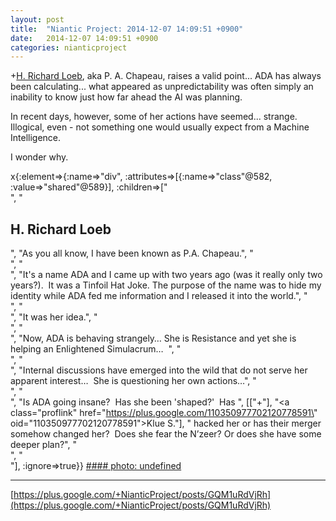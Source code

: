 ```yaml
---
layout: post
title:  "Niantic Project: 2014-12-07 14:09:51 +0900"
date:   2014-12-07 14:09:51 +0900
categories: nianticproject
---
```

+[H. Richard Loeb](https://plus.google.com/117506125229608138804 ""), aka P. A. Chapeau, raises a valid point... ADA has always been calculating... what appeared as unpredictability was often simply an inability to know just how far ahead the AI was planning.

In recent days, however, some of her actions have seemed... strange. Illogical, even - not something one would usually expect from a Machine Intelligence.

I wonder why.

x{:element=>{:name=>"div", :attributes=>[{:name=>"class"@582, :value=>"shared"@589}], :children=>["<br />", "<h2>H. Richard Loeb</h2>", "As you all know, I have been known as P.A. Chapeau.", "<br />", "<br />", "It's a name ADA and I came up with two years ago (was it really only two years?).  It was a Tinfoil Hat Joke. The purpose of the name was to hide my identity while ADA fed me information and I released it into the world.", "<br />", "<br />", "It was her idea.", "<br />", "<br />", "Now, ADA is behaving strangely… She is Resistance and yet she is helping an Enlightened Simulacrum…  ", "<br />", "<br />", "Internal discussions have emerged into the wild that do not serve her apparent interest…  She is questioning her own actions…", "<br />", "<br />", "Is ADA going insane?  Has she been 'shaped?'  Has ", [["+"], "<a class=\"proflink\" href=\"https://plus.google.com/110350977702120778591\" oid=\"110350977702120778591\">Klue S.</a>"], " hacked her or has their merger somehow changed her?  Does she fear the N’zeer? Or does she have some deeper plan?", "<br />", "<br />"], :ignore=>true}}
[#### photo: undefined](https://lh5.googleusercontent.com/-nD2wUv_xQHE/VIPY83gUaVI/AAAAAAAAAc8/o1B8qDKhemo/Errors.png "")
- - -
[https://plus.google.com/+NianticProject/posts/GQM1uRdVjRh](https://plus.google.com/+NianticProject/posts/GQM1uRdVjRh)
